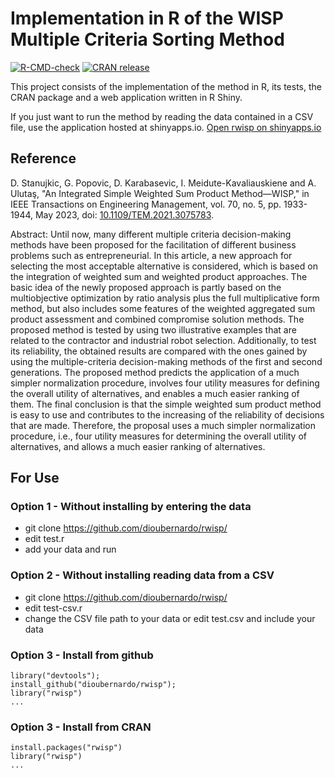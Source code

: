 # Implementation in R of the WISP Multiple Criteria Sorting Method

[![R-CMD-check](https://github.com/dioubernardo/rwisp/actions/workflows/R-CMD-check.yaml/badge.svg)](https://github.com/dioubernardo/rwisp/actions/workflows/R-CMD-check.yaml)
[![CRAN release](https://www.r-pkg.org/badges/version/rwisp)](https://cran.r-project.org/package=rwisp)

This project consists of the implementation of the method in R, its tests, the CRAN package and a web application written in R Shiny.

If you just want to run the method by reading the data contained in a CSV file, use the application hosted at shinyapps.io.
[Open rwisp on shinyapps.io](https://bernardosilva.shinyapps.io/rwisp/)

## Reference

D. Stanujkic, G. Popovic, D. Karabasevic, I. Meidute-Kavaliauskiene and A. Ulutaş, "An Integrated Simple Weighted Sum Product Method—WISP," in IEEE Transactions on Engineering Management, vol. 70, no. 5, pp. 1933-1944, May 2023, doi: [10.1109/TEM.2021.3075783](https://doi.org/10.1109/TEM.2021.3075783).

Abstract: Until now, many different multiple criteria decision-making methods have been proposed for the facilitation of different business problems such as entrepreneurial. In this article, a new approach for selecting the most acceptable alternative is considered, which is based on the integration of weighted sum and weighted product approaches. The basic idea of the newly proposed approach is partly based on the multiobjective optimization by ratio analysis plus the full multiplicative form method, but also includes some features of the weighted aggregated sum product assessment and combined compromise solution methods. The proposed method is tested by using two illustrative examples that are related to the contractor and industrial robot selection. Additionally, to test its reliability, the obtained results are compared with the ones gained by using the multiple-criteria decision-making methods of the first and second generations. The proposed method predicts the application of a much simpler normalization procedure, involves four utility measures for defining the overall utility of alternatives, and enables a much easier ranking of them. The final conclusion is that the simple weighted sum product method is easy to use and contributes to the increasing of the reliability of decisions that are made. Therefore, the proposal uses a much simpler normalization procedure, i.e., four utility measures for determining the overall utility of alternatives, and allows a much easier ranking of alternatives.

## For Use

### Option 1 - Without installing by entering the data
- git clone https://github.com/dioubernardo/rwisp/
- edit test.r 
- add your data and run

### Option 2 - Without installing reading data from a CSV
- git clone https://github.com/dioubernardo/rwisp/
- edit test-csv.r
- change the CSV file path to your data or edit test.csv and include your data

### Option 3 - Install from github
```
library("devtools");
install_github("dioubernardo/rwisp");
library("rwisp")
...
```

### Option 3 - Install from CRAN
```
install.packages("rwisp")
library("rwisp")
...
```

